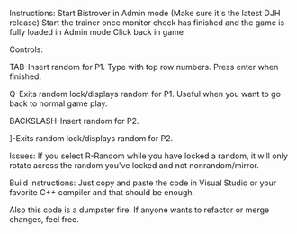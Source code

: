 Instructions:
Start Bistrover in Admin mode (Make sure it's the latest DJH release)
Start the trainer once monitor check has finished and the game is fully loaded in Admin mode
Click back in game

Controls:

TAB-Insert random for P1. Type with top row numbers. Press enter when finished.

Q-Exits random lock/displays random for P1. Useful when you want to go back to normal game play.


BACKSLASH-Insert random for P2.

]-Exits random lock/displays random for P2.

Issues:
If you select R-Random while you have locked a random, it will only rotate across the random you've locked and not nonrandom/mirror.

Build instructions: Just copy and paste the code in Visual Studio or your favorite C++ compiler and that should be enough.

Also this code is a dumpster fire. If anyone wants to refactor or merge changes, feel free.
